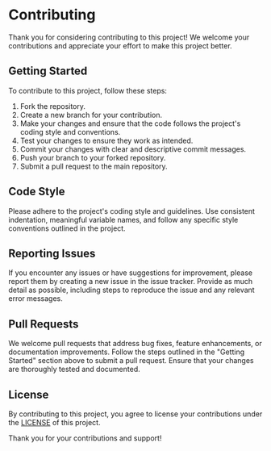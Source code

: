 # Contributing
Thank you for considering contributing to this project! We welcome your contributions and appreciate your effort to make this project better.

## Getting Started
To contribute to this project, follow these steps:

1. Fork the repository.
2. Create a new branch for your contribution.
3. Make your changes and ensure that the code follows the project's coding style and conventions.
4. Test your changes to ensure they work as intended.
5. Commit your changes with clear and descriptive commit messages.
6. Push your branch to your forked repository.
7. Submit a pull request to the main repository.

## Code Style
Please adhere to the project's coding style and guidelines. Use consistent indentation, meaningful variable names, and follow any specific style conventions outlined in the project.

## Reporting Issues
If you encounter any issues or have suggestions for improvement, please report them by creating a new issue in the issue tracker. Provide as much detail as possible, including steps to reproduce the issue and any relevant error messages.

## Pull Requests
We welcome pull requests that address bug fixes, feature enhancements, or documentation improvements. Follow the steps outlined in the "Getting Started" section above to submit a pull request. Ensure that your changes are thoroughly tested and documented.

## License
By contributing to this project, you agree to license your contributions under the [LICENSE](./LICENSE) of this project.

Thank you for your contributions and support!